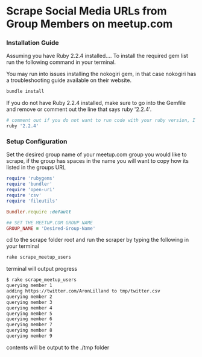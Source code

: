 # Scrape Social Media URLs from Group Members on meetup.com

### Installation Guide
Assuming you have Ruby 2.2.4 installed....
To install the required gem list run the following command in your terminal.

You may run into issues installing the nokogiri gem, in that case nokogiri has a troubleshooting guide available on their website.

```sh
bundle install
```

If you do not have Ruby 2.2.4 installed, make sure to go into the Gemfile and remove or comment out the line that says ruby '2.2.4'.

```ruby
# comment out if you do not want to run code with your ruby version, I was using 2.2.4 on my computer.
ruby '2.2.4'
```

### Setup Configuration
Set the desired group name of your meetup.com group you would like to scrape, if the group has spaces in the name you will want to copy how its listed in the groups URL

```ruby
require 'rubygems'
require 'bundler'
require 'open-uri'
require 'csv'
require 'fileutils'

Bundler.require :default

## SET THE MEETUP.COM GROUP NAME
GROUP_NAME = 'Desired-Group-Name'
```

cd to the scrape folder root and run the scraper by typing the following in your terminal
```sh
rake scrape_meetup_users
```

terminal will output progress
```sh
$ rake scrape_meetup_users
querying member 1
adding https://twitter.com/AronLilland to tmp/twitter.csv
querying member 2
querying member 3
querying member 4
querying member 5
querying member 6
querying member 7
querying member 8
querying member 9
```
contents will be output to the ./tmp folder
